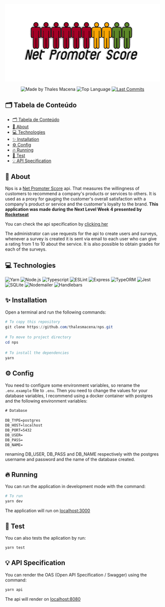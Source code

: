 <div align="center">
  <br />
  <img src=".github/nps-banner.svg" width="546" alt="Net Promoter Score" />
  <br />
  <p>
    <img src="https://img.shields.io/badge/made%20by-Thales%20Macena-2D325E?labelColor=F0DB4F&style=for-the-badge&logo=visual-studio-code&logoColor=2D325E" alt="Made by Thales Macena">
    <img alt="Top Language" src="https://img.shields.io/github/languages/top/thalesmacena/nps?color=2D325E&labelColor=F0DB4F&style=for-the-badge&logo=typescript&logoColor=2D325E">
    <a href="https://github.com/thalesmacena/nps/commits/main">
      <img alt="Last Commits" src="https://img.shields.io/github/last-commit/thalesmacena/nps?color=2D325E&labelColor=F0DB4F&style=for-the-badge&logo=github&logoColor=2D325E">
    </a>
  </p>
</div>

## 🗂 Tabela de Conteúdo
- [🗂 Tabela de Conteúdo](#-tabela-de-conteúdo)
- [📑 About](#-about)
- [💻 Technologies](#-technologies)
- [✨ Installation](#-installation)
- [⚙️ Config](#️-config)
- [🔥 Running](#-running)
- [🤔 Test](#-test)
- [💡 API Specification](#-api-specification)
  
  
## 📑 About
Nps is a [Net Promoter Score](https://en.wikipedia.org/wiki/Net_Promoter) api. That measures the willingness of customers to recommend a company's products or services to others. It is used as a proxy for gauging the customer's overall satisfaction with a company's product or service and the customer's loyalty to the brand. **This application was made during the Next Level Week 4 presented by [Rocketseat](https://github.com/Rocketseat)**

You can check the api specification by [clicking her](https://thales-macena-nps.tiiny.site/)

The administrator can use requests for the api to create users and surveys, whenever a survey is created it is sent via email to each user who can give a rating from 1 to 10 about the service. It is also possible to obtain grades for each of the surveys.

## 💻 Technologies

<img src="https://img.shields.io/badge/-Yarn-2D325E?labelColor=F0DB4F&style=for-the-badge&logo=yarn&logoColor=2D325E" alt="Yarn">

<img src="https://img.shields.io/badge/-Node.JS-2D325E?labelColor=F0DB4F&style=for-the-badge&logo=node.js&logoColor=2D325E" alt="Node.js">

<img src="https://img.shields.io/badge/-typescript-2D325E?labelColor=F0DB4F&style=for-the-badge&logo=typescript&logoColor=2D325E" alt="Typescript">

<img src="https://img.shields.io/badge/-ESLint-2D325E?labelColor=F0DB4F&style=for-the-badge&logo=eslint&logoColor=2D325E" alt="ESLint">

<img src="https://img.shields.io/badge/-Express-2D325E?labelColor=F0DB4F&style=for-the-badge&logo=express&logoColor=2D325E" alt="Express">

<img src="https://img.shields.io/badge/-TypeORM-2D325E?labelColor=F0DB4F&style=for-the-badge&logo=typescript&logoColor=2D325E" alt="TypeORM">

<img src="https://img.shields.io/badge/-Jest-2D325E?labelColor=F0DB4F&style=for-the-badge&logo=jest&logoColor=2D325E" alt="Jest">

<img src="https://img.shields.io/badge/-SQLite-2D325E?labelColor=F0DB4F&style=for-the-badge&logo=sqlite&logoColor=2D325E" alt="SQLite">

<img src="https://img.shields.io/badge/-Nodemailer-2D325E?labelColor=F0DB4F&style=for-the-badge&logo=javascript&logoColor=2D325E" alt="Nodemailer">

<img src="https://img.shields.io/badge/-Handlebars-2D325E?labelColor=F0DB4F&style=for-the-badge&logo=typescript&logoColor=2D325E" alt="Handlebars">


## ✨ Installation
Open a terminal and run the following commands:

```PowerShell
# To copy this repository
git clone https://github.com/thalesmacena/nps.git

# To move to project directory
cd nps

# To install the dependencies
yarn
```

## ⚙️ Config
You need to configure some environment variables, so rename the `.env.example` file to `.env`. Then you need to change the values for your database variables, I recommend using a docker container with postgres and the following environment variables:

```.env
# Database

DB_TYPE=postgres
DB_HOST=localhost
DB_PORT=5432
DB_USER=
DB_PASS=
DB_NAME=
```

renaming DB_USER, DB_PASS and DB_NAME respectively with the postgres username and password and the name of the database created. 

## 🔥 Running
You can run the application in development mode with the command:

```PowerShell
# To run
yarn dev
```

The application will run on [localhost:3000](http://localhost:3333/)

## 🤔 Test
You can also tests the aplication by run:
```PowerShell
yarn test
```

## 💡 API Specification
You can render the OAS (Open API Specification / Swagger) using the command:

```Powershell
yarn api
```

The api will render on [localhost:8080](http://localhost:8080/)